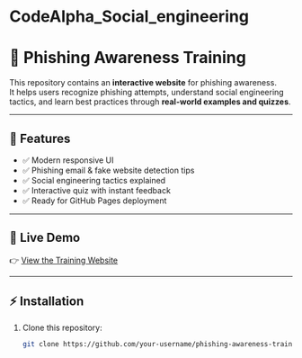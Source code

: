 # CodeAlpha_Social_engineering
# 🎯 Phishing Awareness Training

This repository contains an **interactive website** for phishing awareness.  
It helps users recognize phishing attempts, understand social engineering tactics, and learn best practices through **real-world examples and quizzes**.

---

## 📌 Features
- ✅ Modern responsive UI  
- ✅ Phishing email & fake website detection tips  
- ✅ Social engineering tactics explained  
- ✅ Interactive quiz with instant feedback  
- ✅ Ready for GitHub Pages deployment  

---

## 🚀 Live Demo
👉 [View the Training Website](https://github.com/ystm-walid)

---

## ⚡ Installation
1. Clone this repository:
   ```bash
   git clone https://github.com/your-username/phishing-awareness-training.git
